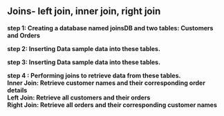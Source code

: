<h2> Joins- left join, inner join, right join </h2>
<p> <strong>step 1<strong></strong>: Creating  a database named joinsDB and two tables: Customers and Orders</p>
<p><strong>step 2</strong>: Inserting Data sample data into these tables.</p>
<p><strong>step 3</strong>: Inserting Data sample data into these tables.</p>
<p><strong>step 4 </strong>: Performing joins to retrieve data from these tables.<br>
Inner Join: Retrieve customer names and their corresponding order details<br>
Left Join: Retrieve all customers and their orders<br>
Right Join: Retrieve all orders and their corresponding customer names <br>
</p>
